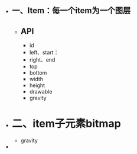 - ## 一、Item：每一个item为一个图层
	- ## API
		- id
		- left、start：
		- right、end
		- top
		- bottom
		- width
		- height
		- drawable
		- gravity
- # 二、item子元素bitmap
	- gravity
-